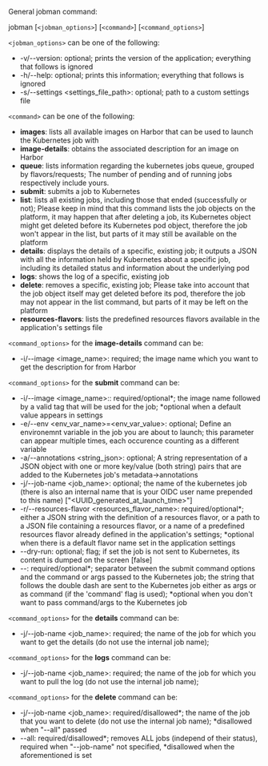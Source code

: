 General jobman command:

jobman [`<jobman_options>`] [`<command>`] [`<command_options>`]

`<jobman_options>` can be one of the following:
  -  -v/--version:  optional; prints the version of the application; everything that follows is ignored
  -  -h/--help:  optional; prints this information; everything that follows is ignored
  -  -s/--settings <settings_file_path>:  optional; path to a custom settings file

`<command>` can be one of the following:
  -  **images**:  lists all available images on Harbor that can be used to launch the Kubernetes job with
  -  **image-details**:  obtains the associated description for an image on Harbor
  -  **queue**: lists information regarding the kubernetes jobs queue, grouped by flavors/requests; The number of pending and of running jobs respectively include yours.
  -  **submit**:  submits a job to Kubernetes
  -  **list**:  lists all existing jobs, including those that ended (successfully or not); Please keep in mind that this command lists the job objects on the platform, it may happen that after deleting a job, its Kubernetes object might get deleted before its Kubernetes pod object, therefore the job won't appear in the list, but parts of it may still be available on the platform
  -  **details**:  displays the details of a specific, existing job; it outputs a JSON with all the information held by Kubernetes about a specific job, including its detailed status and  information about the underlying pod
  -  **logs**:  shows the log of a specific, existing job
  -  **delete**:  removes a specific, existing job; Please take into account that the job object itself may get deleted before its pod, therefore the job may not appear in the list command, but parts of it may be left on the platform
  -  **resources-flavors**: lists the predefined resources flavors available in the application's settings file

`<command_options>` for the **image-details** command can be:
  -  -i/--image <image_name>:  required; the image name which you want to get the description for from Harbor

`<command_options>` for the **submit** command can be:
  -  -i/--image <image_name>:<tag>:  required/optional*; the image name followed by a valid tag that will be used for the job; *optional when a default value appears in settings
  -  -e/--env <env_var_name>=<env_var_value>: optional; Define an environemnt variable in the job you are about to launch; this parameter can appear multiple times, each occurence counting as a different variable
  -  -a/--annotations <string_json>: optional; A string representation of a JSON object with one or more key/value (both string) pairs that are added to the Kubernetes job's metadata->annotations
  -  -j/--job-name <job_name>:  optional; the name of the kubernetes job (there is also an internal name that is your OIDC user name prepended to this name) ["<UUID_generated_at_launch_time>"]
  -  -r/--resources-flavor <resources_flavor_name>: required/optional*; either a JSON string with the definition of a resources flavor, or a path to a JSON file containing a resources flavor, or a name of a predefined resources flavor already defined in the application's settings; *optional when there is a default flavor name set in the application settings
  -  --dry-run: optional; flag; if set the job is not sent to Kubernetes, its content is dumped on the screen [false]
  -  --: required/optional*; separator between the submit command options and the command or args passed to the Kubernetes job; the string that follows the double dash are sent to the Kubernetes job either as args or as command (if the 'command' flag is used); *optional when you don't want to pass command/args to the Kubernetes job

`<command_options>` for the **details** command can be:
  -  -j/--job-name <job_name>:  required; the name of the job for which you want to get the details (do not use the internal job name); 
    
`<command_options>` for the **logs** command can be:
  -  -j/--job-name <job_name>:  required; the name of the job for which you want to pull the log (do not use the internal job name);

`<command_options>` for the **delete** command can be:
  -  -j/--job-name <job_name>:  required/disallowed*; the name of the job that you want to delete (do not use the internal job name); *disallowed when "--all" passed
  -  --all: required/disallowed*; removes ALL jobs (independ of their status), required when "--job-name" not specified, *disallowed when the aforementioned is set